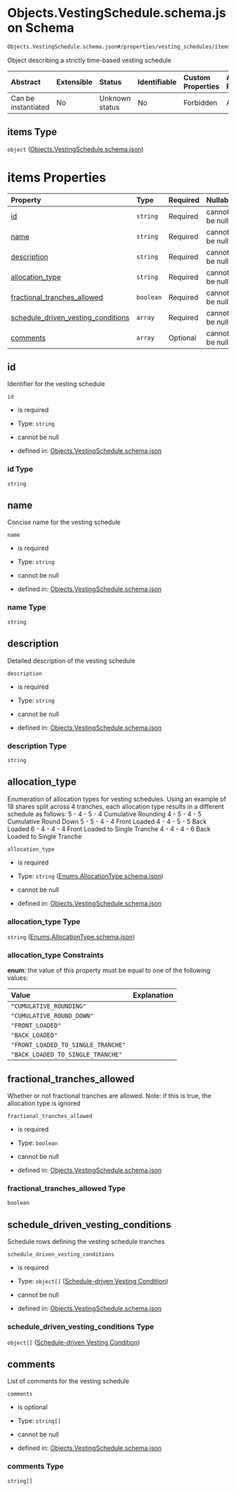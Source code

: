 # Objects.VestingSchedule.schema.json Schema

```txt
Objects.VestingSchedule.schema.json#/properties/vesting_schedules/items
```

Object describing a strictly time-based vesting schedule

| Abstract            | Extensible | Status         | Identifiable | Custom Properties | Additional Properties | Access Restrictions | Defined In                                                                      |
| :------------------ | :--------- | :------------- | :----------- | :---------------- | :-------------------- | :------------------ | :------------------------------------------------------------------------------ |
| Can be instantiated | No         | Unknown status | No           | Forbidden         | Allowed               | none                | [CapTable.schema.json\*](../schema/CapTable.schema.json "open original schema") |

## items Type

`object` ([Objects.VestingSchedule.schema.json](captable-properties-captable---objectsvestingscheduleschemajson-array-objectsvestingscheduleschemajson.md))

# items Properties

| Property                                                                  | Type      | Required | Nullable       | Defined by                                                                                                                                                                                   |
| :------------------------------------------------------------------------ | :-------- | :------- | :------------- | :------------------------------------------------------------------------------------------------------------------------------------------------------------------------------------------- |
| [id](#id)                                                                 | `string`  | Required | cannot be null | [Objects.VestingSchedule.schema.json](vestingschedule-properties-id.md "Objects.VestingSchedule.schema.json#/properties/id")                                                                 |
| [name](#name)                                                             | `string`  | Required | cannot be null | [Objects.VestingSchedule.schema.json](vestingschedule-properties-name.md "Objects.VestingSchedule.schema.json#/properties/name")                                                             |
| [description](#description)                                               | `string`  | Required | cannot be null | [Objects.VestingSchedule.schema.json](vestingschedule-properties-description.md "Objects.VestingSchedule.schema.json#/properties/description")                                               |
| [allocation_type](#allocation_type)                                       | `string`  | Required | cannot be null | [Objects.VestingSchedule.schema.json](vestingschedule-properties-enumsallocationtypeschemajson.md "Enums.AllocationType.schema.json#/properties/allocation_type")                            |
| [fractional_tranches_allowed](#fractional_tranches_allowed)               | `boolean` | Required | cannot be null | [Objects.VestingSchedule.schema.json](vestingschedule-properties-fractional_tranches_allowed.md "Objects.VestingSchedule.schema.json#/properties/fractional_tranches_allowed")               |
| [schedule_driven_vesting_conditions](#schedule_driven_vesting_conditions) | `array`   | Required | cannot be null | [Objects.VestingSchedule.schema.json](vestingschedule-properties-schedule_driven_vesting_conditions.md "Objects.VestingSchedule.schema.json#/properties/schedule_driven_vesting_conditions") |
| [comments](#comments)                                                     | `array`   | Optional | cannot be null | [Objects.VestingSchedule.schema.json](vestingschedule-properties-comments.md "Objects.VestingSchedule.schema.json#/properties/comments")                                                     |

## id

Identifier for the vesting schedule

`id`

- is required

- Type: `string`

- cannot be null

- defined in: [Objects.VestingSchedule.schema.json](vestingschedule-properties-id.md "Objects.VestingSchedule.schema.json#/properties/id")

### id Type

`string`

## name

Concise name for the vesting schedule

`name`

- is required

- Type: `string`

- cannot be null

- defined in: [Objects.VestingSchedule.schema.json](vestingschedule-properties-name.md "Objects.VestingSchedule.schema.json#/properties/name")

### name Type

`string`

## description

Detailed description of the vesting schedule

`description`

- is required

- Type: `string`

- cannot be null

- defined in: [Objects.VestingSchedule.schema.json](vestingschedule-properties-description.md "Objects.VestingSchedule.schema.json#/properties/description")

### description Type

`string`

## allocation_type

Enumeration of allocation types for vesting schedules. Using an example of 18 shares split across 4 tranches, each allocation type results in a different schedule as follows:
5 - 4 - 5 - 4 Cumulative Rounding
4 - 5 - 4 - 5 Cumulative Round Down
5 - 5 - 4 - 4 Front Loaded
4 - 4 - 5 - 5 Back Loaded
6 - 4 - 4 - 4 Front Loaded to Single Tranche
4 - 4 - 4 - 6 Back Loaded to Single Tranche

`allocation_type`

- is required

- Type: `string` ([Enums.AllocationType.schema.json](vestingschedule-properties-enumsallocationtypeschemajson.md))

- cannot be null

- defined in: [Objects.VestingSchedule.schema.json](vestingschedule-properties-enumsallocationtypeschemajson.md "Enums.AllocationType.schema.json#/properties/allocation_type")

### allocation_type Type

`string` ([Enums.AllocationType.schema.json](vestingschedule-properties-enumsallocationtypeschemajson.md))

### allocation_type Constraints

**enum**: the value of this property must be equal to one of the following values:

| Value                              | Explanation |
| :--------------------------------- | :---------- |
| `"CUMULATIVE_ROUNDING"`            |             |
| `"CUMULATIVE_ROUND_DOWN"`          |             |
| `"FRONT_LOADED"`                   |             |
| `"BACK_LOADED"`                    |             |
| `"FRONT_LOADED_TO_SINGLE_TRANCHE"` |             |
| `"BACK_LOADED_TO_SINGLE_TRANCHE"`  |             |

## fractional_tranches_allowed

Whether or not fractional tranches are allowed. Note: if this is true, the allocation type is ignored

`fractional_tranches_allowed`

- is required

- Type: `boolean`

- cannot be null

- defined in: [Objects.VestingSchedule.schema.json](vestingschedule-properties-fractional_tranches_allowed.md "Objects.VestingSchedule.schema.json#/properties/fractional_tranches_allowed")

### fractional_tranches_allowed Type

`boolean`

## schedule_driven_vesting_conditions

Schedule rows defining the vesting schedule tranches

`schedule_driven_vesting_conditions`

- is required

- Type: `object[]` ([Schedule-driven Vesting Condition](vestingschedule-properties-schedule_driven_vesting_conditions-schedule-driven-vesting-condition.md))

- cannot be null

- defined in: [Objects.VestingSchedule.schema.json](vestingschedule-properties-schedule_driven_vesting_conditions.md "Objects.VestingSchedule.schema.json#/properties/schedule_driven_vesting_conditions")

### schedule_driven_vesting_conditions Type

`object[]` ([Schedule-driven Vesting Condition](vestingschedule-properties-schedule_driven_vesting_conditions-schedule-driven-vesting-condition.md))

## comments

List of comments for the vesting schedule

`comments`

- is optional

- Type: `string[]`

- cannot be null

- defined in: [Objects.VestingSchedule.schema.json](vestingschedule-properties-comments.md "Objects.VestingSchedule.schema.json#/properties/comments")

### comments Type

`string[]`

